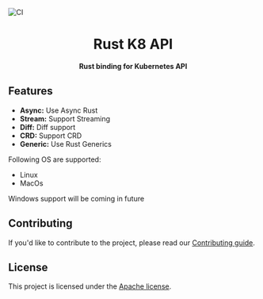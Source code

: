 ![CI](https://github.com/infinyon/k8-api/workflows/CI/badge.svg)

<h1 align="center">Rust K8 API</h1>
<div align="center">
 <strong>
   Rust binding for Kubernetes API
 </strong>
</div>

## Features

- __Async:__ Use Async Rust
- __Stream:__ Support Streaming
- __Diff:__ Diff support
- __CRD:__ Support CRD
- __Generic:__  Use Rust Generics

Following OS are supported:
* Linux
* MacOs

Windows support will be coming in future

## Contributing

If you'd like to contribute to the project, please read our [Contributing guide](CONTRIBUTING.md).

## License

This project is licensed under the [Apache license](LICENSE-APACHE). 
 
